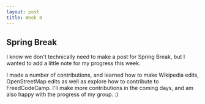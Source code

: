 ```yaml
---
layout: post
title: Week 8 
---
```


## Spring Break

I know we don't technically need to make a post for Spring Break, but I wanted to add a little note for my progress this week. 
<!--more-->
I made a number of contributions, and learned how to make Wikipedia edits, OpenStreetMap edits as well as explore how to contribute to FreedCodeCamp. I'll make more contributions in the coming days, and am also happy with the progress of my group. :)
